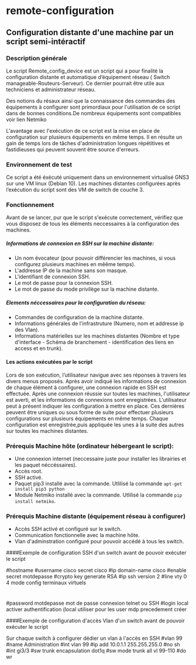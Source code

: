 # remote-configuration
## Configuration distante d'une machine par un script semi-intéractif

### Description générale
Le script Remote_config_device est un script qui a pour finalité la configuration distante et automatique d’équipement réseau ( Switch manageable-Routeurs-Serveur).
Ce dernier pourrait être utile aux techniciens et administrateur réseau. 

Des notions du résaux ainsi que la connaissance des commandes des équipements à configurer sont primordiaux pour l'utilisation de ce script dans de bonnes conditions.De nombreux équipements sont compatibles voir lien Netmiko

L'avantage avec l'exécution de ce script est la mise en place de configuration sur plusieurs équipements en même temps.
Il en résulte un gain de temps lors de tâches d'administration longues répétitives et fastidieuses qui peuvent souvent être source d'erreurs.  

### Environnement de test
Ce script a été éxécuté uniquement dans un environnement virtualisé GNS3 sur une VM linux (Debian 10). 
Les machines distantes configurées après l’exécution du script sont des VM de switch de couche 3.


### Fonctionnement
Avant de se lancer, pur que le script s'exécute correctement, vérifiez que vous disposez de tous les éléments neccessaires à la configuration des machines.
##### Informations de connexion en SSH sur la machine distante:  
* Un nom évocateur (pour pouvoir différencier les machines, si vous configurez plusieurs machines en mêême temps).  
* L'addresse IP de la machine sans son masque.
* L'identifiant de connexion SSH.  
* Le mot de passe pour la connexion SSH.  
* Le mot de passe du mode privilège sur la machine distante.  

##### Elements néccessaires pour la configuration du réseau:
* Commandes de configuration de la machine distante.  
* Informations générales de l'infrastruture (Numero, nom et addresse ip des Vlan).  
* Informations matérielles sur les machines distantes (Nombre et type d'interface - Schéma de branchement - identification des liens en access et en trunk).  

#### Les actions exécutées par le script
Lors de son exécution, l’utilisateur navigue avec ses réponses à travers les divers menus proposés.
Après avoir indiqué les informations de connexion de chaque élément à configurer, une connexion rapide en SSH est effectuée.
Après une connexion réussie sur toutes les machines, l'utilisateur est averti, et les informations de connexions sont enregistrées.
L'utilisateur peut à présent indiquer les configuration à mettre en place.
Ces dernières peuvent être uniques ou sous forme de suite pour effectuer plusieurs configurations sur plusieurs équipements en même temps.
Chaque configuration est enregistrée,puis appliquée les unes à la suite des autres sur toutes les machines distantes.

### Prérequis Machine hôte (ordinateur hébergeant le script):
* Une connexion internet (neccessaire juste pour installer les librairies et les paquet néccéssaires).    
* Accès root.  
* SSH activé.  
* Paquet pip3 installé avec la commande. Utlilisé la commande `apt-get install pip3 python`
* Module Netmiko installé avec la commande. Utlilisé la commande `pip install netmiko`. 

### Prérequis Machine distante (équipement réseau à configurer) 
* Accès SSH activé et configuré sur le switch.  
* Communication fonctionnelle avec la machine hôte.  
* Vlan d'adminstration configuré pour pouvoir accédé à tous les switch.  

####Exemple de configuration SSH d'un switch avant de pouvoir exécuter le script

#hostname
#username cisco secret cisco
#ip domain-name cisco
#enable secret motdepasse
#crypto key generate RSA
#ip ssh version 2
#line vty 0 4			mode config terminaux virtuels
#
#password motdepasse	mot de passe connexion telnet ou SSH
#login	local			activer authentification (local utiliser pour les user mdp precedement créer
	               


####Exemple de configuration d'accès Vlan d'un switch avant de pouvoir exécuter le script

Sur chaque switch à configurer dédier un vlan à l'accès en SSH
#vlan 99
#name Administration
#int vlan 99 
#ip add 10.0.1.1 255.255.255.0
#no sh
#int gi3/3 
#sw  trunk encapsulation dot1q
#sw mode trunk all vl 99-110
#do wr










